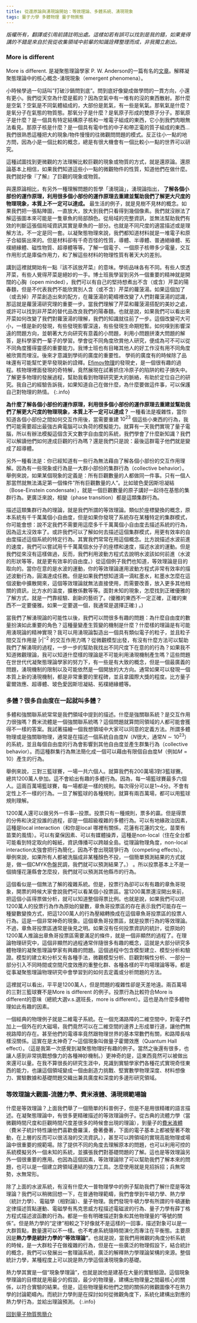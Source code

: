 ```yaml
---
title: 從還原論與湧現論開始：等效理論、多體系統、湧現現象
tags: 量子力學 多體物理 量子物質態
---
```


*版權所有，翻譯或引用前請註明出處。這樣如若有誤可以找到是我的錯，如果覺得講的不錯是來自於我從收集領域中前輩的知識詮釋整理而成，非我獨立創出。*

### More is different

More is different. 是凝聚態理論學家 P. W. Anderson的一篇有名的[文章](https://science.sciencemag.org/content/177/4047/393)。解釋凝聚態理論中的核心概念-湧現現象（emergent phenomena）。

小時候學過一句話叫”打破沙鍋問到底”。問到底好像變成做學問的一貫方向，小還有更小。我們從天空為什麼是藍的？因為空氣中有一堆有的沒的東西散射。那什麼是空氣？空氣是不同氣體組成的，大部份是氮氣，有一些是氧氣。那氧氣是什麼？是氧分子在氣態的物質態。那氧分子是什麼？是氧原子形成的雙原子分子。那氧原子是什麼？是一個具有特定結構原子核和一堆電子組成的東西，它小到我們肉眼無法看見。那原子核是什麼？是一個具有電中性的中子和帶正電的質子組成的東西…我們很熟悉這種把大的現象/物件慢慢的往微觀問問題的模式。反正往小一點的地方問，因為小是一個比較的概念，總是有很大機會有一個比較小一點的世界可以研究。

這種試圖找到更微觀的方法理解比較巨觀的現象或物質的方式，就是還原論。還原論基本上相信，如果我們知道這些小一點的微觀物件的性質，知道他們在做什麼。我們就好像『了解』了巨觀的現象或物質。

與還原論相比，有另外一種理解問題的哲學「湧現論」，湧現論指出， **了解各個小部份的運作原理，利用很多個小部份的運作原理去重建並幫助我們了解更大尺度的物理現象，本質上不一定可以達成。** 最生活的例子，就是見樹不見林的概念。如果我們把一張點陣圖，一直放大，放大到我們只看得到幾個像素。我們就沒辦法了解這張圖本來可能是一隻章魚的局部顏色。從局域的完整資訊，並無法幫助我們有效的判斷這張個局域資訊其實是章魚的一部分。也就是不同尺度的適當描述或是理解方法，不一定是同一套。以凝聚態物理來說，我們都知道材料就是一堆電子和原子合組裝出來的。但是材料卻有千奇百怪的性質，導體、半導體、普通絕緣體、拓樸絕緣體、磁性物質、超導體等等。了解一個電子、一個原子核帶多少電量，交互作用形式是庫倫作用力，和了解這些材料的物理性質有著天大的差別。

講到這裡就開始有一點『該不該放芹菜』的意味。學術品味各有不同。有些人恨透芹菜，有些人覺得芹菜是絕妙的一手。博士班我學習到另外一個重要的精神就是開闊的心胸（open minded），我們可以有自己的堅持想煮出不含（或含）芹菜的陽春麵，但是不代表我們不能欣賞別人含（或不含）芹菜的蘿菠湯。如果這個加了（或去掉）芹菜創造出來的配方，在蘿菠湯的範疇裡改變了人們對蘿菠湯的認識，那這就是蘿菠湯研究理的重要一步。當我們理解了芹菜和蘿菠湯搭配的美妙之處，或許可以找到非芹菜的替代品改良我們的陽春麵。也就是說，如果我們可以看出來芹菜如何改變了我們對蘿菠湯的理解，我們的知識就往前了一步。這個改變可大可小，一樣是新的發現，有些發現影響深遠，有些發現生命期短暫。如何嗅到影響深遠的問題方向，並朝著大方向研究有意義的小問題，利用小問題拼湊大問題的解答，是科學家們一輩子的學習。學會從不同角度欣賞他人研究，便成為可不可以從不同角度獲得靈感的重要能力。我博士班也有目睹其他人的好工作沒有用不同角度被欣賞而埋沒。後來才意識到學術的廣度的重要性。
學術的廣度有的時候除了品味還有可能幫忙更早發現新的詮釋。[Efimov物理](https://physics.aps.org/articles/v3/9)的發現史，是一個很有趣的過程。核物理裡面發現的奇特解，竟然展現在試著抓住冷原子的陷阱的粒子損失中。了解更多物理的發展過程，幫助我看到物理研究更大的脈絡，有助於定位自己的研究。我自己的經驗告訴我，如果知道自己在做什麼，為什麼要做這件事，可以保護自己對物理的熱情。
{:.info}

**為什麼了解各個小部份的運作原理，利用很多個小部份的運作原理去重建並幫助我們了解更大尺度的物理現象，本質上不一定可以達成？** 一種看法是複雜性，當你知道各個小部份之間如何交互作用後，當需要重建
$10^{23}$
個這些小東西的行為，我們可能需要超出最強古典電腦可以負荷的模擬能力。就算有一天我們實現了量子電腦，所以有辦法模擬這個含天文數字自由度的系統，我們學會了什麼新知識？我們可以解讀他們如何達成巨觀的行為嗎？還是我們只是說：最後這群電子他們就是變成了超導體。

另外一種看法是：你已經知道有一些行為無法藉由了解各個小部份的交互作用理解。因為有一些現象或行為是一大群小部份的集群行為（collective behavior）。舉例來說，如果某個現象的定義是：所有巨觀數量的人都做同一件事。只有一個人那當然就無法滿足第一個條件”所有巨觀數量的人”。比如玻色愛因斯坦凝結（Bose-Einstein condensate），就是一個巨觀數量的原子講好一起待在基態的集群行為。更廣泛來說，相變（phase transition）都是這類集群行為。

描述這類集群行為的理論，就是我們所謂的等效理論。類似於座標變換的概念，原本系統有千千萬萬個小自由度，但是如果你發現了系統存在某種特定的集群模式，你可能會想：說不定我們不需要用這麼多千千萬萬個小自由度去描述系統的行為，因為這太沒效率了。或許我們可以了解如何去描述這個集群模式，用更有效率的自由度描述這個系統的特定行為。其實我們常常在用這個概念。比方說描述水波前進的速度，我們可以嘗試用千千萬萬個水分子的座標和速度，描述水波的運動。但是我們從來沒有這樣做過，反而，我們利用波動方程式去說明水波該如何前進（水波的形狀等等，就是更有效率的自由度。）從這個例子我們也知道，等效理論是目的取向的。當你在意的是水波的運動，你的等效理論運用波動方程式非常有效率的描述波動行為，圓滿達成任務。但是如果我們想知道滴一滴紅墨水，紅墨水怎麼在這個波動中擴散開來，這個等效理論就無法直接使用，而需要改善，放入更多其他相關的資訊，比方水的溫度，擴散係數等等。面對未知的現象，怎麼找到正確優雅的了解方式，就是一門靠經驗、創新的藝術了。(優雅的東西不一定正確，正確的東西不一定要優雅。如果一定要選一個，我通常是選擇正確:) 。)

當我們了解湧現論的可能性以後，我們可以問很多有趣的問題：為什麼自由度的數量扮演如此重要的角色？這種量變產生質變的機制是什麼？什麼樣的理論是有可能用湧現論的精神實現？我可以用湧現論製造出一個具有類似電子的粒子，並且粒子間交互作用是
$|r|^{-2}$
的交互作用力嗎？從微觀模型出發，有沒有什麼方法可以幫助我們了解湧現的過程，一步一步的幫助我找出不同尺度下在意的的行為？如果我不知道微觀理論，我可以知道什麼樣的理論是不可能利用湧現機制產生嗎？這些問題在世世代代凝聚態理論學家的努力下，有一些是有大致的概念，但是一個最廣義的問題，湧現機制的限制以及可能依然是一個開放的大方向。通常如果可以發現一個本質上新的湧現機制，都是非常重要的里程碑，並且拿國際大獎的程度。比方量子霍爾效應、超導體、玻色愛因斯坦凝結、拓樸絕緣體等。

### 多體？很多自由度在一起就叫多體？

多體和強關聯系統常常是我們領域中提到的描述。什麼是強關聯系統？是交互作用力很強嗎？費米流體是一個強關聯系統嗎？這個問題就算問同領域的人都可能會獲得不一樣的答案。我試著描繪一個我想領域中大家可以同意的定義方法。所謂多體物理或是強關聯物理，通常是在描述一個系統自由度$N$（$N$很大，通常$N\sim 10^{23}$）的系統，並且每個自由度的行為會影響到其他自由度並產生群集行為（collective behavior）。而這種群集行為無法簡化成一個可以藉由有限個自由度$M$（例如$M=10$）產生的行為。

舉例來說，三對三籃球賽，一場一共六個人。就算我們有200萬場3對3籃球賽。總共1200萬人參加。這不會給出有趣的多體行為。因為，每一場籃球賽最多六個人。這兩百萬場籃球賽，每一場都是一樣的規則。每次得分可以是1~4分。不會有定性上不一樣的行為。一旦了解籃球的各種規則，就算有兩百萬場，都可以用籃球規則理解。

1200萬人還可以做另外一件事--投票。投票只有一種規則，票多的贏。但是得票的分佈和決定投誰的過程，卻是一個超級複雜的多體行為。可以有地緣政治因素，這種是local interaction（和你是local 哪裡有關係，花蓮有花蓮的文化，苗栗有苗栗的風情）。可以有棄保因素、可以有媒體操弄，這種是non-local（住在全台都可能看到特定取向的報紙，資訊傳播可以跨越全島。從理論物理角度，non-local interaction太強會把行為簡化，因為不會出現競爭行為（competing effects）。舉例來說，如果所有人都被洗腦成非某種顏色不投，一個簡單預測結果的方式就是，做一個CMYK色盤民調，我們就可以預測結果了。） 。所以投票基本上不是一個搞懂花蓮縣會怎麼投，我們就可以預測其他縣市的行為。

這個看似是一個無法了解的複雜系統。但是，投票行為卻可以有有趣的章魚哥現象，開票的時候大家會說我們可以看某個小投票區。當1200萬票還沒開出來前，把這個小區得票做分析，就可以知道整個得票比例。也就是說，如果我們可以把1200萬人的投票行為作為原始的變數，章魚哥投票區的存在表示我們可能存在一種變數變換方式，把這1200萬人的行為壓縮轉換成在這個章魚哥投票區的投票人行為。這是一個非常神奇的現象。這個章魚哥投票區，就是投票行為的等效理論。不過，章魚哥投票區通常是後見之明。如果沒有任何投票資訊的統計，從原始的1200萬人推論出章魚哥投票區需要滿足的條件，就是一個非顯然的過程了。在理論物理研究中，這個非顯然的過程通常伴隨很多有趣的概念，這就是大部分研究多體物理的凝聚態理論學家有興趣的問題。這個過程中包含模型建立、模型分析和驗證。模型的建立和分析又有各種手法，微觀模型分析、巨觀對稱性分析、一部分一部分引入不同時間或空間尺度效應的重整化群、各種各樣的平均場理論等等。都是從事凝聚態理論物理研究中會學習到的如何去定義或分析問題的方法。

這裡就可以看出，平平是1200萬人，但是問題的複雜性卻是天差地遠。兩百萬場的三對三籃球賽不是More is different 的例子。投票行為比較符合More is different的意味（總統大選v.s.選班長，more is different）。這也是為什麼多體物理如此有趣的因素。

一個經典的物理例子就是二維電子系統。在一個充滿路障的二維空間中，對電子們加上一個外在的大磁場，我們竟然可以在二維空間的邊界上形成單行道，讓他們無視路障的存在。甚至他們的電導率竟然跟物理世界的基本常數們有關，和路障長啥樣沒關係。這實在是太神奇了～這個現象叫做量子霍爾效應（Quantum Hall effect）。（這是我第一次感覺到凝聚態物理好有趣的例子。當然之後還有很多，也讓人感到非常挑戰想像力的各種神妙機制。）更神奇的是，這東西竟然可以被做出來還可以量。在我不算很長的研究生涯中，見識到實驗學家們各種花式實現奇怪東西的能力，也讓這個領域變成一個由創造力挑戰、堅實數學物理深度、材料想像力、實驗數據和基礎問題交織出兼具廣度和深度的多邊形研究領域。

### 等效理論大觀園-流體力學、費米液體、湧現規範場論

什麼是等效理論？上面我們舉了一個簡單的科普例子，但是不是用很精確的語言描述。在凝聚態理論中，有很多更精確描述的等效理論例子。從古典的流體力學（當微觀時間尺度和巨觀時間尺度差很多的時候會出現的理論），到量子的[費米液體](https://journals.aps.org/rmp/abstract/10.1103/RevModPhys.66.129)（費米子統計特性讓他們喜歡疊羅漢，疊著疊著，下面的電子基本上都被壓著不敢動，在上層的反而可以很活潑的交流資訊。），甚至可以跨領域的實現高能物理或場論中很重要的規範場。除了提供不同的角度去理解原本的問題，也可以利用可控的系統模擬另外一個未知的系統，並擴張我們對基礎問題的了解。這也是等效理論另外一個很重要的應用。也因為這個因素，等效理論除了可以幫助我們了解本來的問題，也可以是一個建立跨領域連結的強力工具。怎麼使用就是見招拆招；兵無常勢，水無常形。

除了上面的水波系統，有沒有什麼大一普物理學中的例子幫助我們了解什麼是等效理論？我們可以稍微回想一下，在普通物理範疇，我們會學到牛頓力學、熱力學（統計力學）、電磁學（相對論）、量子物理。我們發現牛頓力學有所謂的牛頓運動定律描述質點運動、電磁學有馬克思威方程描述電磁波的行為、量子力學有薛丁格方程式描述波函數的行為。都是一些有明確描述對象和其他物理量的“等號的關係”。但是熱力學的“定律”相較之下好像就不是這樣的一回事，描述對象可以是一大群質點，數量還可以不一樣。也不考慮系統隨時間演化而專注在平衡態。主要原因是**熱力學是統計力學的“等效理論”**。也就是說，當我們用微觀的角度分析系統的時候，是一大群粒子在做複雜的行為，但是在一些廣泛的物理假設下，結合統計的概念，我們可以發展出一套理論系統，廣泛的解釋熱力學理論架構的來源。整個統計力學，某種程度上可以說是熱力學這個湧現現象的基礎。

熱力學其實是一個“現象學理論”，也就是說他是建基在大量的實驗驗證。這個現象學理論的目標就是用最少的假設，最少的物理量，建構出物理量之間最核心的關係，以符合實驗的結果。但是，這些物理量和他們之間的關係的微觀圖像不在熱力學的討論範疇內。而統計力學則是在探討如何從微觀角度下，系統化建構出對應的熱力學行為，並給出理論預測。
{:.info}

[回到量子物質態簡介](../27/quantum_matter_0.html)
